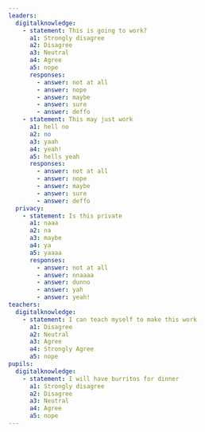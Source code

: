 ```yaml
---
leaders:
  digitalknowledge:
    - statement: This is going to work?
      a1: Strongly disagree
      a2: Disagree
      a3: Neutral
      a4: Agree
      a5: nope
      responses:
        - answer: not at all
        - answer: nope
        - answer: maybe
        - answer: sure
        - answer: deffo
    - statement: This may just work
      a1: hell no
      a2: no
      a3: yaah
      a4: yeah!
      a5: hells yeah
      responses:
        - answer: not at all
        - answer: nope
        - answer: maybe
        - answer: sure
        - answer: deffo
  privacy:
    - statement: Is this private
      a1: naaa
      a2: na
      a3: maybe
      a4: ya
      a5: yaaaa
      responses:
        - answer: not at all
        - answer: nnaaaa
        - answer: dunno
        - answer: yah
        - answer: yeah!
teachers:
  digitalknowledge:
    - statement: I can teach myself to make this work
      a1: Disagree
      a2: Neutral
      a3: Agree
      a4: Strongly Agree
      a5: nope
pupils:
  digitalknowledge:
    - statement: I will have burritos for dinner
      a1: Strongly disagree
      a2: Disagree
      a3: Neutral
      a4: Agree
      a5: nope
---
```

